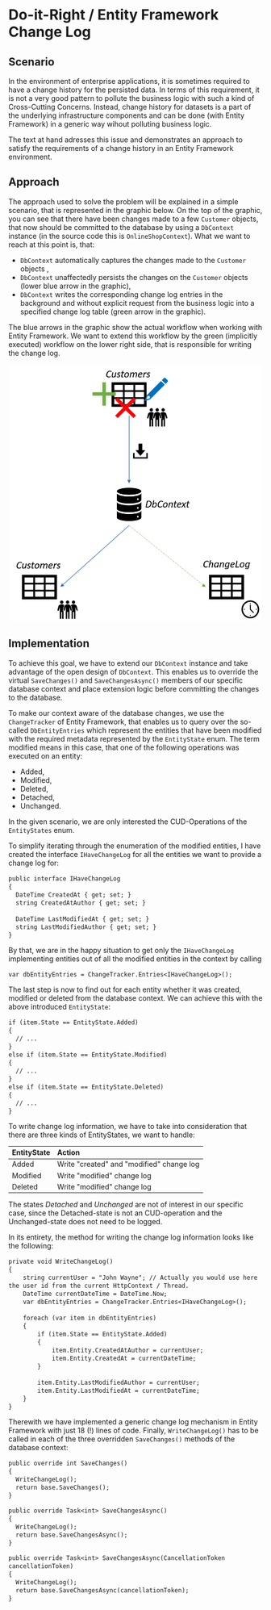 # Do-it-Right / Entity Framework Change Log

## Scenario

In the environment of enterprise applications, it is sometimes required to have a change history for the persisted data.
In terms of this requirement, it is not a very good pattern to pollute the business logic with such a kind of Cross-Cutting Concerns.
Instead, change history for datasets is a part of the underlying infrastructure components and can be done (with Entity Framework) in a generic way wihout polluting business logic.

The text at hand adresses this issue and demonstrates an approach to satisfy the requirements of a change history in an Entity Framework environment.

## Approach

The approach used to solve the problem will be explained in a simple scenario, that is represented in the graphic below.
On the top of the graphic, you can see that there have been changes made to a few `Customer` objects, that now should be committed to the database by using a `DbContext` instance (in the source code this is `OnlineShopContext`). What we want to reach at this point is, that:
* `DbContext` automatically captures the changes made to the `Customer` objects ,
* `DbContext` unaffectedly persists the changes on the `Customer` objects (lower blue arrow in the graphic),
* `DbContext` writes the corresponding change log entries in the background and without explicit request from the business logic into a specified change log table (green arrow in the graphic).

The blue arrows in the graphic show the actual workflow when working with Entity Framework. We want to extend this workflow by the green (implicitly executed) workflow on the lower right side, that is responsible for writing the change log.

<p align="center">
  <img src="https://github.com/p18e3/Do-it-Right-EF_ChangeLog/blob/master/Approach.png" width="500" />
</p>

## Implementation

To achieve this goal, we have to extend our `DbContext` instance and take advantage of the open design of `DbContext`. This enables us to override the virtual `SaveChanges()` and `SaveChangesAsync()` members of our specific database context and place extension logic before committing the changes to the database.

To make our context aware of the database changes, we use the `ChangeTracker` of Entity Framework, that enables us to query over the so-called `DbEntityEntries` which represent the entities that have been modified with the required metadata represented by the `EntityState` enum. The term modified means in this case, that one of the following operations was executed on an entity:

* Added,
* Modified,
* Deleted,
* Detached,
* Unchanged.

In the given scenario, we are only interested the CUD-Operations of the `EntityStates` enum.

To simplify iterating through the enumeration of the modified entities, I have created the interface `IHaveChangeLog` for all the entities we want to provide a change log for:

```CSharp
public interface IHaveChangeLog
{
  DateTime CreatedAt { get; set; }
  string CreatedAtAuthor { get; set; }
  
  DateTime LastModifiedAt { get; set; }
  string LastModifiedAuthor { get; set; }        
}
```

By that, we are in the happy situation to get only the `IHaveChangeLog` implementing entities out of all the modified entities in the context by calling

```CSharp
var dbEntityEntries = ChangeTracker.Entries<IHaveChangeLog>();
```

The last step is now to find out for each entity whether it was created, modified or deleted from the database context.
We can achieve this with the above introduced `EntityState`:

```CSharp
if (item.State == EntityState.Added)
{
  // ...                   
}
else if (item.State == EntityState.Modified)
{
  // ...
}
else if (item.State == EntityState.Deleted)
{
  // ...
}
```

To write change log information, we have to take into consideration that there are three kinds of EntityStates, we want to handle:

| EntityState | Action |
|:------------|:-------|
|Added|Write "created" and "modified" change log|
|Modified|Write "modified" change log|
|Deleted|Write "modified" change log|

The states *Detached* and *Unchanged* are not of interest in our specific case, since the Detached-state is not an CUD-operation and the Unchanged-state does not need to be logged.

In its entirety, the method for writing the change log information looks like the following:

```CSharp
private void WriteChangeLog()
{
    string currentUser = "John Wayne"; // Actually you would use here the user id from the current HttpContext / Thread.
    DateTime currentDateTime = DateTime.Now;            
    var dbEntityEntries = ChangeTracker.Entries<IHaveChangeLog>();

    foreach (var item in dbEntityEntries)
    {                
        if (item.State == EntityState.Added)
        {
            item.Entity.CreatedAtAuthor = currentUser;
            item.Entity.CreatedAt = currentDateTime;                    
        }

        item.Entity.LastModifiedAuthor = currentUser;
        item.Entity.LastModifiedAt = currentDateTime;                
    }
}
```

Therewith we have implemented a generic change log mechanism in Entity Framework with just 18 (!) lines of code.
Finally, `WriteChangeLog()` has to be called in each of the three overridden `SaveChanges()` methods of the database context:

```CSharp
public override int SaveChanges()
{
  WriteChangeLog();
  return base.SaveChanges();
}
```

```CSharp
public override Task<int> SaveChangesAsync()
{
  WriteChangeLog();
  return base.SaveChangesAsync();
}
```

```CSharp
public override Task<int> SaveChangesAsync(CancellationToken cancellationToken)
{
  WriteChangeLog();
  return base.SaveChangesAsync(cancellationToken);
}
```
